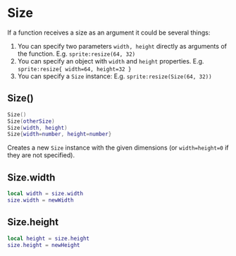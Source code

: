 # Size

If a function receives a size as an argument it could be several things:

1. You can specify two parameters `width, height` directly as
   arguments of the function.
   E.g. `sprite:resize(64, 32)`
1. You can specify an object with `width` and `height` properties.
   E.g. `sprite:resize{ width=64, height=32 }`
1. You can specify a `Size` instance:
   E.g. `sprite:resize(Size(64, 32))`

## Size()

```lua
Size()
Size(otherSize)
Size(width, height)
Size{width=number, height=number}
```

Creates a new `Size` instance with the given dimensions (or
`width=height=0` if they are not specified).

## Size.width

```lua
local width = size.width
size.width = newWidth
```

## Size.height

```lua
local height = size.height
size.height = newHeight
```
